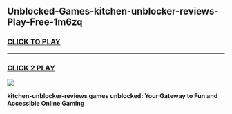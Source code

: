 
## Unblocked-Games-kitchen-unblocker-reviews-Play-Free-1m6zq
<h3>
<a href="https://premium76.site?title=kitchen-unblocker-reviews&ref=21A">CLICK TO PLAY</a></h3>
<hr>

<h3>
<a href="https://premium76.site?title=kitchen-unblocker-reviews&ref=21A">CLICK 2 PLAY</a>
  
</h3>

<a href="https://premium76.site?title=kitchen-unblocker-reviews&ref=21A"><img src="https://clearcache.store/games.png"></a>


**kitchen-unblocker-reviews games unblocked: Your Gateway to Fun and Accessible Online Gaming**
